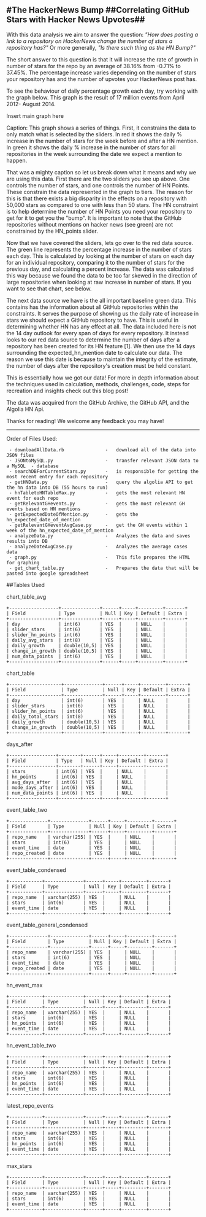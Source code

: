 #The HackerNews Bump
##Correlating GitHub Stars with Hacker News Upvotes##
----------

With this data analysis we aim to answer the question: *"How does posting a link to a repository on HackerNews change the number of stars a repository has?"*
Or more generally, *"Is there such thing as the HN Bump?"*


The short answer to this question is that it will increase the rate of growth in number of stars for the repo by an average of 38.16% from -0.71% to 37.45%. The percentage increase varies depending on the number of stars your repository has and the number of upvotes your HackerNews post has.

To see the behaviour of daily percentage growth each day, try working with the graph below. This graph is the result of 17 million events from April 2012- August 2014.


Insert main graph here


Caption: This graph shows a series of things. First, it constrains the data to only match what is selected by the sliders. In red it shows the daily % increase in the number of stars for the week before and after a HN mention. In green it shows the daily % increase in the number of stars for all repositories in the week surrounding the date we expect a mention to happen.

That was a mighty caption so let us break down what it means and why we are using this data. First there are the two sliders you see up above. One controls the number of stars, and one controls the number of HN Points. These constrain the data represented in the graph to tiers. The reason for this is that there exists a big disparity in the effects on a repository with 50,000 stars as compared to one with less than 50 stars. The HN constraint is to help determine the number of HN Points you need your repository to get for it to get you the "bump". It is important to note that the GitHub repositories without mentions on hacker news (see green) are not constrained by the HN_points slider.

Now that we have covered the sliders, lets go over to the red data source. The green line represents the percentage increase in the number of stars each day. This is calculated by looking at the number of stars on each day for an individual repository, comparing it to the number of stars for the previous day, and calculating a percent increase. The data was calculated this way because we found the data to be too far skewed in the direction of large repositories when looking at raw increase in number of stars. If you want to see that chart, see below.

The next data source we have is the all important baseline green data. This contains has the information about all GitHub repositories within the constraints. It serves the purpose of showing us the daily rate of increase in stars we should expect a GitHub repository to have. This is useful in determining whether HN has any effect at all. The data included here is not the 14 day outlook for every span of days for every repository. It instead looks to our red data source to determine the number of days after a repository has been created for its HN feature [1]. We then use the 14 days surrounding the expected_hn_mention date to calculate our data. The reason we use this date is because to maintain the integrity of the estimate, the number of days after the repository's creation must be held constant.

This is essentially how we got our data! For more in depth information about the techniques used in calculation, methods, challenges, code, steps for recreation and insights check out this blog post!

The data was acquired from the GitHub Archive, the GitHub API, and the Algolia HN Api.

Thanks for reading! We welcome any feedback you may have!

----------

Order of Files Used:
```
 - downloadAllData.rb 				-	download all of the data into JSON files
 - JSONtoMySQL.py 					- 	transfer relevant JSON data to a MySQL  - database
 - searchDBForCurrentStars.py 		- 	is responsible for getting the most recent entry for each repository
 - getHNData.py 					-	query the algolia API to get the hn data into DB (55 hours to run)
 - hnTabletoHNTableMax.py			- 	gets the most relevant HN event for each repo
 - getRelevantGHevents.py 			- 	gets the most relevant GH events based on HN mentions
 - getExpectedDateOfMention.py 		- 	gets the hn_expected_date_of_mention
 - getRelevantGHeventAvgCase.py 	-	get the GH events within 1 week of the hn_expected_date_of_mention
 - analyzeData.py 					- 	Analyzes the data and saves results into DB
 - analyzeDateAvgCase.py 			-	Analyzes the average cases data
 - graph.py 						-	This file prepares the HTML for graphing
 - get_chart_table.py 				-	Prepares the data that will be pasted into google spreadsheet
```

##Tables Used

chart_table_avg
```
+------------------+--------------+------+-----+---------+-------+
| Field            | Type         | Null | Key | Default | Extra |
+------------------+--------------+------+-----+---------+-------+
| day              | int(6)       | YES  |     | NULL    |       |
| slider_stars     | int(6)       | YES  |     | NULL    |       |
| slider_hn_points | int(6)       | YES  |     | NULL    |       |
| daily_avg_stars  | int(8)       | YES  |     | NULL    |       |
| daily_growth     | double(10,5) | YES  |     | NULL    |       |
| change_in_growth | double(10,5) | YES  |     | NULL    |       |
| num_data_points  | int(6)       | YES  |     | NULL    |       |
+------------------+--------------+------+-----+---------+-------+
```
chart_table
```
+-------------------+--------------+------+-----+---------+-------+
| Field             | Type         | Null | Key | Default | Extra |
+-------------------+--------------+------+-----+---------+-------+
| day               | int(6)       | YES  |     | NULL    |       |
| slider_stars      | int(6)       | YES  |     | NULL    |       |
| slider_hn_points  | int(6)       | YES  |     | NULL    |       |
| daily_total_stars | int(8)       | YES  |     | NULL    |       |
| daily_growth      | double(10,5) | YES  |     | NULL    |       |
| change_in_growth  | double(10,5) | YES  |     | NULL    |       |
+-------------------+--------------+------+-----+---------+-------+
```
days_after
```
+-----------------+--------+------+-----+---------+-------+
| Field           | Type   | Null | Key | Default | Extra |
+-----------------+--------+------+-----+---------+-------+
| stars           | int(6) | YES  |     | NULL    |       |
| hn_points       | int(6) | YES  |     | NULL    |       |
| avg_days_after  | int(6) | YES  |     | NULL    |       |
| mode_days_after | int(6) | YES  |     | NULL    |       |
| num_data_points | int(6) | YES  |     | NULL    |       |
+-----------------+--------+------+-----+---------+-------+
```
event_table_two
```
+--------------+--------------+------+-----+---------+-------+
| Field        | Type         | Null | Key | Default | Extra |
+--------------+--------------+------+-----+---------+-------+
| repo_name    | varchar(255) | YES  |     | NULL    |       |
| stars        | int(6)       | YES  |     | NULL    |       |
| event_time   | date         | YES  |     | NULL    |       |
| repo_created | date         | YES  |     | NULL    |       |
+--------------+--------------+------+-----+---------+-------+
```
event_table_condensed 
```
+------------+--------------+------+-----+---------+-------+
| Field      | Type         | Null | Key | Default | Extra |
+------------+--------------+------+-----+---------+-------+
| repo_name  | varchar(255) | YES  |     | NULL    |       |
| stars      | int(6)       | YES  |     | NULL    |       |
| event_time | date         | YES  |     | NULL    |       |
+------------+--------------+------+-----+---------+-------+
```
event_table_general_condensed
```
+--------------+--------------+------+-----+---------+-------+
| Field        | Type         | Null | Key | Default | Extra |
+--------------+--------------+------+-----+---------+-------+
| repo_name    | varchar(255) | YES  |     | NULL    |       |
| stars        | int(6)       | YES  |     | NULL    |       |
| event_time   | date         | YES  |     | NULL    |       |
| repo_created | date         | YES  |     | NULL    |       |
+--------------+--------------+------+-----+---------+-------+
```
hn_event_max
```
+------------+--------------+------+-----+---------+-------+
| Field      | Type         | Null | Key | Default | Extra |
+------------+--------------+------+-----+---------+-------+
| repo_name  | varchar(255) | YES  |     | NULL    |       |
| stars      | int(6)       | YES  |     | NULL    |       |
| hn_points  | int(6)       | YES  |     | NULL    |       |
| event_time | date         | YES  |     | NULL    |       |
+------------+--------------+------+-----+---------+-------+
```
hn_event_table_two
```
+------------+--------------+------+-----+---------+-------+
| Field      | Type         | Null | Key | Default | Extra |
+------------+--------------+------+-----+---------+-------+
| repo_name  | varchar(255) | YES  |     | NULL    |       |
| stars      | int(6)       | YES  |     | NULL    |       |
| hn_points  | int(6)       | YES  |     | NULL    |       |
| event_time | date         | YES  |     | NULL    |       |
+------------+--------------+------+-----+---------+-------+
```
latest_repo_events
```
+------------+--------------+------+-----+---------+-------+
| Field      | Type         | Null | Key | Default | Extra |
+------------+--------------+------+-----+---------+-------+
| repo_name  | varchar(255) | YES  |     | NULL    |       |
| stars      | int(6)       | YES  |     | NULL    |       |
| hn_points  | int(6)       | YES  |     | NULL    |       |
| event_time | date         | YES  |     | NULL    |       |
+------------+--------------+------+-----+---------+-------+
```
max_stars
```
+------------+--------------+------+-----+---------+-------+
| Field      | Type         | Null | Key | Default | Extra |
+------------+--------------+------+-----+---------+-------+
| repo_name  | varchar(255) | YES  |     | NULL    |       |
| stars      | int(6)       | YES  |     | NULL    |       |
| event_time | date         | YES  |     | NULL    |       |
+------------+--------------+------+-----+---------+-------+
```